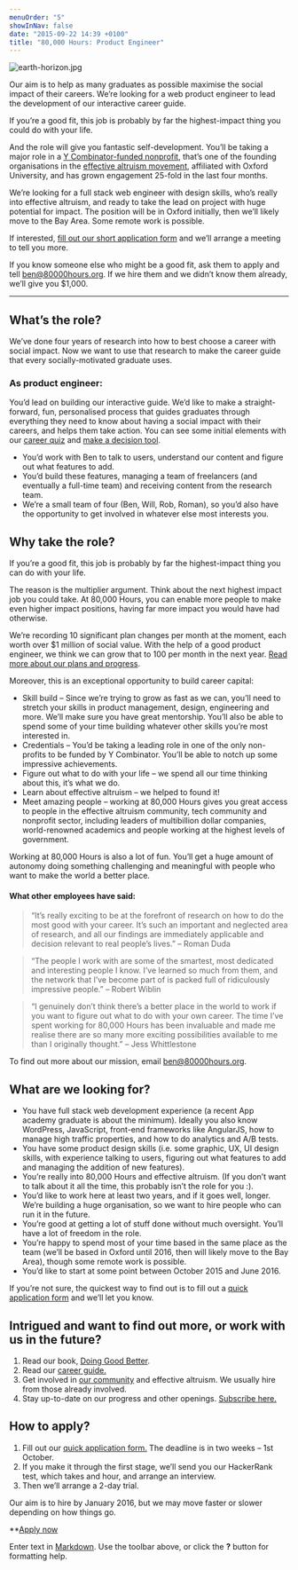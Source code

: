 ```yaml
---
menuOrder: "5"
showInNav: false
date: "2015-09-22 14:39 +0100"
title: "80,000 Hours: Product Engineer"
---
```


![earth-horizon.jpg]({{site.baseurl}}/src/images/banners/earth-horizon.jpg)

Our aim is to help as many graduates as possible maximise the social impact of their careers. We’re looking for a web product engineer to lead the development of our interactive career guide.

If you’re a good fit, this job is probably by far the highest-impact thing you could do with your life.

And the role will give you fantastic self-development. You’ll be taking a major role in a [Y Combinator-funded nonprofit](https://80000hours.org/2015/08/why-is-80000-hours-in-y-combinator-as-a-non-profit-and-whats-it-like/), that’s one of the founding organisations in the [effective altruism movement](http://whatiseffectivealtruism.com/), affiliated with Oxford University, and has grown engagement 25-fold in the last four months.

We’re looking for a full stack web engineer with design skills, who’s really into effective altruism, and ready to take the lead on project with huge potential for impact. The position will be in Oxford initially, then we’ll likely move to the Bay Area. Some remote work is possible.

If interested, [fill out our short application form](https://80000hours.typeform.com/to/nAKpsY?c=xxxxx) and we’ll arrange a meeting to tell you more.

If you know someone else who might be a good fit, ask them to apply and tell ben@80000hours.org. If we hire them and we didn’t know them already, we’ll give you $1,000.

------

## What’s the role?
We’ve done four years of research into how to best choose a career with social impact. Now we want to use that research to make the career guide that every socially-motivated graduate uses.

### As product engineer:

You’d lead on building our interactive guide. We’d like to make a straight-forward, fun, personalised process that guides graduates through everything they need to know about having a social impact with their careers, and helps them take action. You can see some initial elements with our [career quiz](https://80000hours.org/career-guide/career-recommender/#/) and [make a decision tool](https://80000hours.org/career-guide/how-to-choose/).
* You’d work with Ben to talk to users, understand our content and figure out what features to add.
* You’d build these features, managing a team of freelancers (and eventually a full-time team) and receiving content from the research team.
* We’re a small team of four (Ben, Will, Rob, Roman), so you’d also have the opportunity to get involved in whatever else most interests you.

## Why take the role?
If you’re a good fit, this job is probably by far the highest-impact thing you can do with your life.

The reason is the multiplier argument. Think about the next highest impact job you could take. At 80,000 Hours, you can enable more people to make even higher impact positions, having far more impact you would have had otherwise.

We’re recording 10 significant plan changes per month at the moment, each worth over $1 million of social value. With the help of a good product engineer, we think we can grow that to 100 per month in the next year. [Read more about our plans and progress](https://80000hours.org/2015/08/summary-of-our-annual-review-may-2015/).

Moreover, this is an exceptional opportunity to build career capital:

* Skill build – Since we’re trying to grow as fast as we can, you’ll need to stretch your skills in product management, design, engineering and more. We’ll make sure you have great mentorship. You’ll also be able to spend some of your time building whatever other skills you’re most interested in.
* Credentials – You’d be taking a leading role in one of the only non-profits to be funded by Y Combinator. You’ll be able to notch up some impressive achievements.
* Figure out what to do with your life – we spend all our time thinking about this, it’s what we do.
* Learn about effective altruism – we helped to found it!
* Meet amazing people – working at 80,000 Hours gives you great access to people in the effective altruism community, tech community and nonprofit sector, including leaders of multibillion dollar companies, world-renowned academics and people working at the highest levels of government.

Working at 80,000 Hours is also a lot of fun. You’ll get a huge amount of autonomy doing something challenging and meaningful with people who want to make the world a better place.

#### What other employees have said:

> “It’s really exciting to be at the forefront of research on how to do the most good with your career. It’s such an important and neglected area of research, and all our findings are immediately applicable and decision relevant to real people’s lives.”
– Roman Duda

> “The people I work with are some of the smartest, most dedicated and interesting people I know. I’ve learned so much from them, and the network that I’ve become part of is packed full of ridiculously impressive people.”
– Robert Wiblin

> “I genuinely don’t think there’s a better place in the world to work if you want to figure out what to do with your own career. The time I’ve spent working for 80,000 Hours has been invaluable and made me realise there are so many more exciting possibilities available to me than I originally thought.”
– Jess Whittlestone

To find out more about our mission, email ben@80000hours.org.

## What are we looking for?
* You have full stack web development experience (a recent App academy graduate is about the minimum). Ideally you also know WordPress, JavaScript, front-end frameworks like AngularJS, how to manage high traffic properties, and how to do analytics and A/B tests.
* You have some product design skills (i.e. some graphic, UX, UI design skills, with experience talking to users, figuring out what features to add and managing the addition of new features).
* You’re really into 80,000 Hours and effective altruism. (If you don’t want to talk about it all the time, this probably isn’t the role for you :).
* You’d like to work here at least two years, and if it goes well, longer. We’re building a huge organisation, so we want to hire people who can run it in the future.
* You’re good at getting a lot of stuff done without much oversight. You’ll have a lot of freedom in the role.
* You’re happy to spend most of your time based in the same place as the team (we’ll be based in Oxford until 2016, then will likely move to the Bay Area), though some remote work is possible.
* You’d like to start at some point between October 2015 and June 2016.

If you’re not sure, the quickest way to find out is to fill out a [quick application form](https://80000hours.typeform.com/to/nAKpsY?c=xxxxx) and we’ll let you know.

## Intrigued and want to find out more, or work with us in the future?
1. Read our book, [Doing Good Better](http://www.effectivealtruism.com/).
2. Read our [career guide.](https://80000hours.org/career-guide/start-here/)
3. Get involved in [our community](https://80000hours.org/community/) and effective altruism. We usually hire from those already involved.
4. Stay up-to-date on our progress and other openings. [Subscribe here.](https://groups.google.com/forum/#!forum/80k_updates)

## How to apply?
1. Fill out our [quick application form.](https://80000hours.typeform.com/to/nAKpsY?c=xxxxx) The deadline is in two weeks – 1st October.
2. If you make it through the first stage, we’ll send you our HackerRank test, which takes and hour, and arrange an interview.
3. Then we’ll arrange a 2-day trial.

Our aim is to hire by January 2016, but we may move faster or slower depending on how things go.

**[Apply now](https://80000hours.typeform.com/to/nAKpsY?c=xxxxx)

Enter text in [Markdown](http://daringfireball.net/projects/markdown/). Use the toolbar above, or click the **?** button for formatting help.
